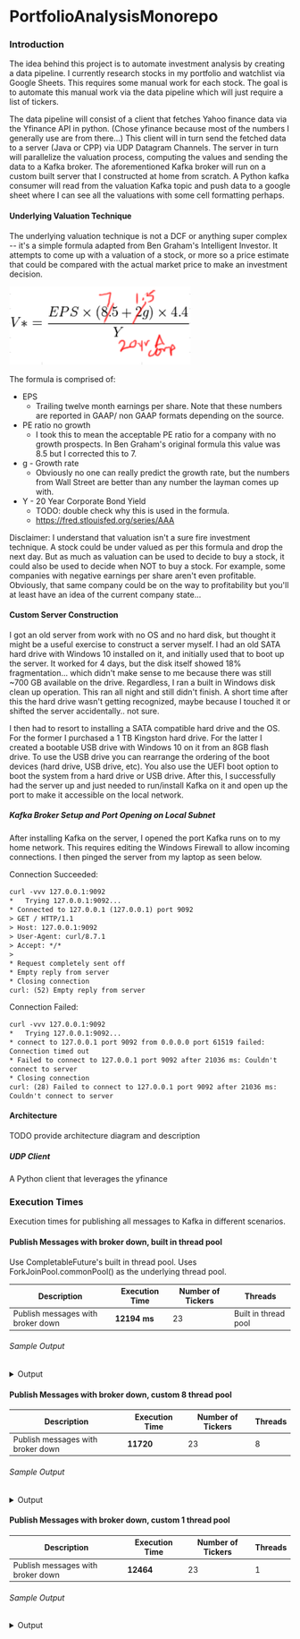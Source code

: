 # PortfolioAnalysisMonorepo

### Introduction

The idea behind this project is to automate investment analysis by creating a data pipeline. 
I currently research stocks in my portfolio and watchlist via Google Sheets. This requires 
some manual work for each stock. The goal is to automate this manual work via the data pipeline
which will just require a list of tickers. 

The data pipeline will consist of a client that fetches Yahoo finance data via the Yfinance API in python.
(Chose yfinance because most of the numbers I generally use are from there...) This client will in turn
send the fetched data to a server (Java or CPP) via UDP Datagram Channels. The server in turn will parallelize the
valuation process, computing the values and sending the data to a Kafka broker. The aforementioned Kafka broker will run on a custom built server that I constructed at home from scratch. A Python kafka consumer will read from the valuation Kafka topic and push data
to a google sheet where I can see all the valuations with some cell formatting perhaps. 

#### Underlying Valuation Technique
The underlying valuation technique is not a DCF or anything super complex -- it's a simple formula
adapted from Ben Graham's Intelligent Investor. It attempts to come up with a valuation of a stock,
or more so a price estimate that could be compared with the actual market price to make an investment
decision. 

![Alt text](Images/ValuationFormula.png)

The formula is comprised of:
* EPS 
    * Trailing twelve month earnings per share. Note that these numbers are reported in GAAP/ non GAAP formats depending on the source.
* PE ratio no growth
    * I took this to mean the acceptable PE ratio for a company with no growth prospects. In Ben Graham's original 
    formula this value was 8.5 but I corrected this to 7.
* g - Growth rate
    * Obviously no one can really predict the growth rate, but the numbers from Wall Street are better than any number the layman comes up with.
* Y - 20 Year Corporate Bond Yield
    * TODO: double check why this is used in the formula.
    * https://fred.stlouisfed.org/series/AAA

Disclaimer:
I understand that valuation isn't a sure fire investment technique. A stock could be under valued as per this formula and drop the next day. But as much as valuation can be used to decide to buy a stock, it could also be used to decide when NOT to buy a stock. For example, some companies with negative earnings per share aren't even profitable. Obviously, that same company could be on the way to profitability but you'll at least have an idea of the current company state...

#### Custom Server Construction
I got an old server from work with no OS and no hard disk, but thought it might be a useful exercise to construct a server myself.
I had an old SATA hard drive with Windows 10 installed on it, and initially used that to boot up the server. It worked for 4 days, but 
the disk itself showed 18% fragmentation... which didn't make sense to me because there was still ~700 GB available on the drive.
Regardless, I ran a built in Windows disk clean up operation. This ran all night and still didn't finish. A short time after this the
hard drive wasn't getting recognized, maybe because I touched it or shifted the server accidentally.. not sure. 

I then had to resort to installing a SATA compatible hard drive and the OS. For the former I purchased a 1 TB Kingston hard drive. For the latter
I created a bootable USB drive with Windows 10 on it from an 8GB flash drive. To use the USB drive you can rearrange the ordering of the boot devices (hard drive, USB drive, etc). You also use the UEFI boot option to boot the system from a hard drive or USB drive. After this, I successfully had the server up and just needed to run/install Kafka on it and open up the port to make it accessible on the local network.

##### Kafka Broker Setup and Port Opening on Local Subnet
After installing Kafka on the server, I opened the port Kafka runs on to my home network. This requires editing the
Windows Firewall to allow incoming connections. I then pinged the server from my laptop as seen below. 

Connection Succeeded:
```
curl -vvv 127.0.0.1:9092
*   Trying 127.0.0.1:9092...
* Connected to 127.0.0.1 (127.0.0.1) port 9092
> GET / HTTP/1.1
> Host: 127.0.0.1:9092
> User-Agent: curl/8.7.1
> Accept: */*
>
* Request completely sent off
* Empty reply from server
* Closing connection
curl: (52) Empty reply from server
```
Connection Failed:
```
curl -vvv 127.0.0.1:9092
*   Trying 127.0.0.1:9092...
* connect to 127.0.0.1 port 9092 from 0.0.0.0 port 61519 failed: Connection timed out
* Failed to connect to 127.0.0.1 port 9092 after 21036 ms: Couldn't connect to server
* Closing connection
curl: (28) Failed to connect to 127.0.0.1 port 9092 after 21036 ms: Couldn't connect to server
```

#### Architecture
TODO provide architecture diagram and description

##### UDP Client
A Python client that leverages the yfinance 

### Execution Times
Execution times for publishing all messages to Kafka in different scenarios.

#### Publish Messages with broker down, built in thread pool
Use CompletableFuture's built in thread pool. Uses ForkJoinPool.commonPool() as the underlying thread pool.

| Description        | Execution Time | Number of Tickers | Threads |
|--------------------|---------------|-------------------|------|
| Publish messages with broker down        | **12194 ms**          | 23               | Built in thread pool |

###### Sample Output
<details>
<summary>Output</summary>

```
Entered shutdownUDPServerAfterSetDuration.
Start time MS: 1743473984225
UDP server up and listening on 127.0.0.1: 5005
Received message number 1 from /127.0.0.1:55798
Message 1 for ticker: AMD handled by thread: ForkJoinPool.commonPool-worker-1
Received message number 2 from /127.0.0.1:55798
Valuation for ticker: AMD: 2.2379323364661654
Message 2 for ticker: AMZN handled by thread: ForkJoinPool.commonPool-worker-2
Valuation for ticker: AMZN: 8.421918217462405
Creating kafka publisher
SLF4J(W): No SLF4J providers were found.
SLF4J(W): Defaulting to no-operation (NOP) logger implementation
SLF4J(W): See https://www.slf4j.org/codes.html#noProviders for further details.
Received message number 3 from /127.0.0.1:55798
Message 3 for ticker: DELL handled by thread: ForkJoinPool.commonPool-worker-3
Valuation for ticker: DELL: 9.32756766917293
Received message number 4 from /127.0.0.1:55798
Message 4 for ticker: INTC handled by thread: ForkJoinPool.commonPool-worker-4
Valuation for ticker: INTC: -6.546110714285715
Received message number 5 from /127.0.0.1:55798
Message 5 for ticker: LCID handled by thread: ForkJoinPool.commonPool-worker-5
Valuation for ticker: LCID: -1.0118202141541353
Received message number 6 from /127.0.0.1:55798
Message 6 for ticker: MTH handled by thread: ForkJoinPool.commonPool-worker-6
Valuation for ticker: MTH: 15.50319172932331
Publishing kafka message: 4 for ticker: INTC
Publishing kafka message: 6 for ticker: MTH
Publishing kafka message: 1 for ticker: AMD
Publishing kafka message: 2 for ticker: AMZN
Publishing kafka message: 5 for ticker: LCID
Publishing kafka message: 3 for ticker: DELL
Error sending message 4 for ticker INTC at currentTimeMS 1743473992344: Topic test_topic not present in metadata after 100 ms.
Error sending message 1 for ticker AMD at currentTimeMS 1743473992344: Topic test_topic not present in metadata after 100 ms.
Error sending message 5 for ticker LCID at currentTimeMS 1743473992334: Topic test_topic not present in metadata after 100 ms.      
Error sending message 3 for ticker DELL at currentTimeMS 1743473992350: Topic test_topic not present in metadata after 100 ms.      
Error sending message 2 for ticker AMZN at currentTimeMS 1743473992350: Topic test_topic not present in metadata after 100 ms.      
Error sending message 6 for ticker MTH at currentTimeMS 1743473992351: Topic test_topic not present in metadata after 100 ms.       
Received message number 7 from /127.0.0.1:55798
Message 7 for ticker: MCHP handled by thread: ForkJoinPool.commonPool-worker-7
Valuation for ticker: MCHP: 1.5717801694943607
Publishing kafka message: 7 for ticker: MCHP
Error sending message 7 for ticker MCHP at currentTimeMS 1743473992539: Topic test_topic not present in metadata after 100 ms.
Received message number 8 from /127.0.0.1:55798
ComputeValuation: message 5 processed by KafkaMessagePublisher for: LCID
ComputeValuation: message 3 processed by KafkaMessagePublisher for: DELL
ComputeValuation: message 1 processed by KafkaMessagePublisher for: AMD
ComputeValuation: message 4 processed by KafkaMessagePublisher for: INTC
ComputeValuation: message 6 processed by KafkaMessagePublisher for: MTH
ComputeValuation: message 2 processed by KafkaMessagePublisher for: AMZN
ComputeValuation: message 7 processed by KafkaMessagePublisher for: MCHP
Message 8 for ticker: PYPL handled by thread: ForkJoinPool.commonPool-worker-5
Valuation for ticker: PYPL: 6.210492664672932
Publishing kafka message: 8 for ticker: PYPL
Received message number 9 from /127.0.0.1:55798
Message 9 for ticker: PBR handled by thread: ForkJoinPool.commonPool-worker-7
Valuation for ticker: PBR: 2.3486736838834585
Publishing kafka message: 9 for ticker: PBR
Error sending message 8 for ticker PYPL at currentTimeMS 1743473992954: Topic test_topic not present in metadata after 100 ms.
ComputeValuation: message 8 processed by KafkaMessagePublisher for: PYPL
Error sending message 9 for ticker PBR at currentTimeMS 1743473993032: Topic test_topic not present in metadata after 100 ms.
ComputeValuation: message 9 processed by KafkaMessagePublisher for: PBR
Received message number 10 from /127.0.0.1:55798
Message 10 for ticker: PONY handled by thread: ForkJoinPool.commonPool-worker-7
Valuation for ticker: PONY: -2.3336015037593985
Publishing kafka message: 10 for ticker: PONY
Error sending message 10 for ticker PONY at currentTimeMS 1743473993248: Topic test_topic not present in metadata after 100 ms.
ComputeValuation: message 10 processed by KafkaMessagePublisher for: PONY
Received message number 11 from /127.0.0.1:55798
Message 11 for ticker: IOT handled by thread: ForkJoinPool.commonPool-worker-7
Valuation for ticker: IOT: 0.43132293233082714
Publishing kafka message: 11 for ticker: IOT
Error sending message 11 for ticker IOT at currentTimeMS 1743473993517: Topic test_topic not present in metadata after 100 ms.
ComputeValuation: message 11 processed by KafkaMessagePublisher for: IOT
Received message number 12 from /127.0.0.1:55798
Message 12 for ticker: SNOW handled by thread: ForkJoinPool.commonPool-worker-7
Valuation for ticker: SNOW: -4.6517379916917285
Publishing kafka message: 12 for ticker: SNOW
Error sending message 12 for ticker SNOW at currentTimeMS 1743473993744: Topic test_topic not present in metadata after 100 ms.
ComputeValuation: message 12 processed by KafkaMessagePublisher for: SNOW
Received message number 13 from /127.0.0.1:55798
Message 13 for ticker: TGT handled by thread: ForkJoinPool.commonPool-worker-7
Valuation for ticker: TGT: 12.673820300751878
Publishing kafka message: 13 for ticker: TGT
Error sending message 13 for ticker TGT at currentTimeMS 1743473993958: Topic test_topic not present in metadata after 100 ms.
ComputeValuation: message 13 processed by KafkaMessagePublisher for: TGT
Received message number 14 from /127.0.0.1:55798
Message 14 for ticker: WMT handled by thread: ForkJoinPool.commonPool-worker-7
Valuation for ticker: WMT: 4.079729605263158
Publishing kafka message: 14 for ticker: WMT
Error sending message 14 for ticker WMT at currentTimeMS 1743473994183: Topic test_topic not present in metadata after 100 ms.
ComputeValuation: message 14 processed by KafkaMessagePublisher for: WMT
Received message number 15 from /127.0.0.1:55798
Message 15 for ticker: BAC handled by thread: ForkJoinPool.commonPool-worker-7
Valuation for ticker: BAC: 5.211945761625939
Publishing kafka message: 15 for ticker: BAC
Error sending message 15 for ticker BAC at currentTimeMS 1743473994433: Topic test_topic not present in metadata after 100 ms.
ComputeValuation: message 15 processed by KafkaMessagePublisher for: BAC
Received message number 16 from /127.0.0.1:55798
Message 16 for ticker: AI handled by thread: ForkJoinPool.commonPool-worker-7
Valuation for ticker: AI: -2.1360657894736836
Publishing kafka message: 16 for ticker: AI
Error sending message 16 for ticker AI at currentTimeMS 1743473994715: Topic test_topic not present in metadata after 100 ms.
ComputeValuation: message 16 processed by KafkaMessagePublisher for: AI
Received message number 17 from /127.0.0.1:55798
Message 17 for ticker: ENPH handled by thread: ForkJoinPool.commonPool-worker-7
Valuation for ticker: ENPH: 1.8652960505169172
Publishing kafka message: 17 for ticker: ENPH
Error sending message 17 for ticker ENPH at currentTimeMS 1743473994974: Topic test_topic not present in metadata after 100 ms.
ComputeValuation: message 17 processed by KafkaMessagePublisher for: ENPH
Received message number 18 from /127.0.0.1:55798
Message 18 for ticker: FSLR handled by thread: ForkJoinPool.commonPool-worker-7
Valuation for ticker: FSLR: 18.142871736729322
Publishing kafka message: 18 for ticker: FSLR
Error sending message 18 for ticker FSLR at currentTimeMS 1743473995216: Topic test_topic not present in metadata after 100 ms.
ComputeValuation: message 18 processed by KafkaMessagePublisher for: FSLR
Received message number 19 from /127.0.0.1:55798
Message 19 for ticker: JPM handled by thread: ForkJoinPool.commonPool-worker-7
Valuation for ticker: JPM: 27.209837898214285
Publishing kafka message: 19 for ticker: JPM
Error sending message 19 for ticker JPM at currentTimeMS 1743473995434: Topic test_topic not present in metadata after 100 ms.
ComputeValuation: message 19 processed by KafkaMessagePublisher for: JPM
Received message number 20 from /127.0.0.1:55798
Message 20 for ticker: PLTR handled by thread: ForkJoinPool.commonPool-worker-7
Valuation for ticker: PLTR: 1.090444454887218
Publishing kafka message: 20 for ticker: PLTR
Error sending message 20 for ticker PLTR at currentTimeMS 1743473995700: Topic test_topic not present in metadata after 100 ms.     
ComputeValuation: message 20 processed by KafkaMessagePublisher for: PLTR
Received message number 21 from /127.0.0.1:55798
Message 21 for ticker: GOOG handled by thread: ForkJoinPool.commonPool-worker-7
Valuation for ticker: GOOG: 11.736028195488721
Publishing kafka message: 21 for ticker: GOOG
Error sending message 21 for ticker GOOG at currentTimeMS 1743473995927: Topic test_topic not present in metadata after 100 ms.     
ComputeValuation: message 21 processed by KafkaMessagePublisher for: GOOG
Received message number 22 from /127.0.0.1:55798
Message 22 for ticker: AAPL handled by thread: ForkJoinPool.commonPool-worker-7
Valuation for ticker: AAPL: 9.347821247718043
Publishing kafka message: 22 for ticker: AAPL
Error sending message 22 for ticker AAPL at currentTimeMS 1743473996177: Topic test_topic not present in metadata after 100 ms.     
ComputeValuation: message 22 processed by KafkaMessagePublisher for: AAPL
Received message number 23 from /127.0.0.1:55798
Message 23 for ticker: SMCI handled by thread: ForkJoinPool.commonPool-worker-7
Valuation for ticker: SMCI: 4.119396616541352
Publishing kafka message: 23 for ticker: SMCI
Error sending message 23 for ticker SMCI at currentTimeMS 1743473996419: Topic test_topic not present in metadata after 100 ms.     
ComputeValuation: message 23 processed by KafkaMessagePublisher for: SMCI
Messages consumed: 23
DatagramChannel closed.
UDP Server down after 1 minutes.
Executor Service shutdown
Scheduled Executor Service shutdown.
KafkaMessagePublisher shutdown
```
</details>

#### Publish Messages with broker down, custom 8 thread pool

| Description        | Execution Time | Number of Tickers | Threads |
|--------------------|---------------|-------------------|------|
| Publish messages with broker down        | **11720**         | 23              | 8  |

###### Sample Output
<details>
<summary>Output</summary>

```
Entered shutdownUDPServerAfterSetDuration.
Start time MS: 1743474307121
UDP server up and listening on 127.0.0.1: 5005
Received message number 1 from /127.0.0.1:54438
Message 1 for ticker: AMD handled by thread: pool-2-thread-1
Valuation for ticker: AMD: 2.2379323364661654
Received message number 2 from /127.0.0.1:54438
Message 2 for ticker: AMZN handled by thread: pool-2-thread-2
Valuation for ticker: AMZN: 8.421918217462405
Creating kafka publisher
SLF4J(W): No SLF4J providers were found.
SLF4J(W): Defaulting to no-operation (NOP) logger implementation
SLF4J(W): See https://www.slf4j.org/codes.html#noProviders for further details.
Received message number 3 from /127.0.0.1:54438
Message 3 for ticker: DELL handled by thread: pool-2-thread-3
Valuation for ticker: DELL: 9.32756766917293
Received message number 4 from /127.0.0.1:54438
Message 4 for ticker: INTC handled by thread: pool-2-thread-4
Valuation for ticker: INTC: -6.546110714285715
Received message number 5 from /127.0.0.1:54438
Message 5 for ticker: LCID handled by thread: pool-2-thread-5
Valuation for ticker: LCID: -1.0118202141541353
Publishing kafka message: 3 for ticker: DELL
Publishing kafka message: 4 for ticker: INTC
Publishing kafka message: 1 for ticker: AMD
Publishing kafka message: 2 for ticker: AMZN
Publishing kafka message: 5 for ticker: LCID
Error sending message 2 for ticker AMZN at currentTimeMS 1743474314168: Topic test_topic not present in metadata after 100 ms.
Error sending message 5 for ticker LCID at currentTimeMS 1743474314167: Topic test_topic not present in metadata after 100 ms.
Error sending message 4 for ticker INTC at currentTimeMS 1743474314168: Topic test_topic not present in metadata after 100 ms.      
Error sending message 3 for ticker DELL at currentTimeMS 1743474314168: Topic test_topic not present in metadata after 100 ms.      
Error sending message 1 for ticker AMD at currentTimeMS 1743474314168: Topic test_topic not present in metadata after 100 ms.       
Received message number 6 from /127.0.0.1:54438
Message 6 for ticker: MTH handled by thread: pool-2-thread-6
Valuation for ticker: MTH: 15.50319172932331
Publishing kafka message: 6 for ticker: MTH
Error sending message 6 for ticker MTH at currentTimeMS 1743474314345: Topic test_topic not present in metadata after 100 ms.
ComputeValuation: message 6 processed by KafkaMessagePublisher for: MTH
ComputeValuation: message 1 processed by KafkaMessagePublisher for: AMD
ComputeValuation: message 2 processed by KafkaMessagePublisher for: AMZN
ComputeValuation: message 3 processed by KafkaMessagePublisher for: DELL
ComputeValuation: message 4 processed by KafkaMessagePublisher for: INTC
ComputeValuation: message 5 processed by KafkaMessagePublisher for: LCID
Received message number 7 from /127.0.0.1:54438
Message 7 for ticker: MCHP handled by thread: pool-2-thread-7
Valuation for ticker: MCHP: 1.5717801694943607
Publishing kafka message: 7 for ticker: MCHP
Error sending message 7 for ticker MCHP at currentTimeMS 1743474314672: Topic test_topic not present in metadata after 100 ms.
ComputeValuation: message 7 processed by KafkaMessagePublisher for: MCHP
Received message number 8 from /127.0.0.1:54438
Message 8 for ticker: PYPL handled by thread: pool-2-thread-8
Valuation for ticker: PYPL: 6.210492664672932
Publishing kafka message: 8 for ticker: PYPL
Error sending message 8 for ticker PYPL at currentTimeMS 1743474314923: Topic test_topic not present in metadata after 100 ms.
ComputeValuation: message 8 processed by KafkaMessagePublisher for: PYPL
Received message number 9 from /127.0.0.1:54438
Message 9 for ticker: PBR handled by thread: pool-2-thread-6
Valuation for ticker: PBR: 2.3486736838834585
Publishing kafka message: 9 for ticker: PBR
Error sending message 9 for ticker PBR at currentTimeMS 1743474315160: Topic test_topic not present in metadata after 100 ms.
ComputeValuation: message 9 processed by KafkaMessagePublisher for: PBR
Received message number 10 from /127.0.0.1:54438
Message 10 for ticker: PONY handled by thread: pool-2-thread-1
Valuation for ticker: PONY: -2.3336015037593985
Publishing kafka message: 10 for ticker: PONY
Error sending message 10 for ticker PONY at currentTimeMS 1743474315538: Topic test_topic not present in metadata after 100 ms.
ComputeValuation: message 10 processed by KafkaMessagePublisher for: PONY
Received message number 11 from /127.0.0.1:54438
Message 11 for ticker: IOT handled by thread: pool-2-thread-2
Valuation for ticker: IOT: 0.43132293233082714
Publishing kafka message: 11 for ticker: IOT
Error sending message 11 for ticker IOT at currentTimeMS 1743474315789: Topic test_topic not present in metadata after 100 ms.
ComputeValuation: message 11 processed by KafkaMessagePublisher for: IOT
Received message number 12 from /127.0.0.1:54438
Message 12 for ticker: SNOW handled by thread: pool-2-thread-3
Valuation for ticker: SNOW: -4.6517379916917285
Publishing kafka message: 12 for ticker: SNOW
Error sending message 12 for ticker SNOW at currentTimeMS 1743474316028: Topic test_topic not present in metadata after 100 ms.
ComputeValuation: message 12 processed by KafkaMessagePublisher for: SNOW
Received message number 13 from /127.0.0.1:54438
Message 13 for ticker: TGT handled by thread: pool-2-thread-4
Valuation for ticker: TGT: 12.673820300751878
Publishing kafka message: 13 for ticker: TGT
Error sending message 13 for ticker TGT at currentTimeMS 1743474316249: Topic test_topic not present in metadata after 100 ms.
ComputeValuation: message 13 processed by KafkaMessagePublisher for: TGT
Received message number 14 from /127.0.0.1:54438
Message 14 for ticker: WMT handled by thread: pool-2-thread-5
Valuation for ticker: WMT: 4.079729605263158
Publishing kafka message: 14 for ticker: WMT
Error sending message 14 for ticker WMT at currentTimeMS 1743474316469: Topic test_topic not present in metadata after 100 ms.
ComputeValuation: message 14 processed by KafkaMessagePublisher for: WMT
Received message number 15 from /127.0.0.1:54438
Message 15 for ticker: BAC handled by thread: pool-2-thread-7
Valuation for ticker: BAC: 5.211945761625939
Publishing kafka message: 15 for ticker: BAC
Error sending message 15 for ticker BAC at currentTimeMS 1743474316722: Topic test_topic not present in metadata after 100 ms.
ComputeValuation: message 15 processed by KafkaMessagePublisher for: BAC
Received message number 16 from /127.0.0.1:54438
Message 16 for ticker: AI handled by thread: pool-2-thread-8
Valuation for ticker: AI: -2.1360657894736836
Publishing kafka message: 16 for ticker: AI
Error sending message 16 for ticker AI at currentTimeMS 1743474317010: Topic test_topic not present in metadata after 100 ms.
ComputeValuation: message 16 processed by KafkaMessagePublisher for: AI
Received message number 17 from /127.0.0.1:54438
Message 17 for ticker: ENPH handled by thread: pool-2-thread-6
Valuation for ticker: ENPH: 1.8652960505169172
Publishing kafka message: 17 for ticker: ENPH
Error sending message 17 for ticker ENPH at currentTimeMS 1743474317275: Topic test_topic not present in metadata after 100 ms.
ComputeValuation: message 17 processed by KafkaMessagePublisher for: ENPH
Received message number 18 from /127.0.0.1:54438
Message 18 for ticker: FSLR handled by thread: pool-2-thread-1
Valuation for ticker: FSLR: 18.142871736729322
Publishing kafka message: 18 for ticker: FSLR
Error sending message 18 for ticker FSLR at currentTimeMS 1743474317529: Topic test_topic not present in metadata after 100 ms.
ComputeValuation: message 18 processed by KafkaMessagePublisher for: FSLR
Received message number 19 from /127.0.0.1:54438
Message 19 for ticker: JPM handled by thread: pool-2-thread-2
Valuation for ticker: JPM: 27.209837898214285
Publishing kafka message: 19 for ticker: JPM
Error sending message 19 for ticker JPM at currentTimeMS 1743474317767: Topic test_topic not present in metadata after 100 ms.
ComputeValuation: message 19 processed by KafkaMessagePublisher for: JPM
Received message number 20 from /127.0.0.1:54438
Message 20 for ticker: PLTR handled by thread: pool-2-thread-3
Valuation for ticker: PLTR: 1.090444454887218
Publishing kafka message: 20 for ticker: PLTR
Error sending message 20 for ticker PLTR at currentTimeMS 1743474318005: Topic test_topic not present in metadata after 100 ms.
ComputeValuation: message 20 processed by KafkaMessagePublisher for: PLTR
Received message number 21 from /127.0.0.1:54438
Message 21 for ticker: GOOG handled by thread: pool-2-thread-4
Valuation for ticker: GOOG: 11.736028195488721
Publishing kafka message: 21 for ticker: GOOG
Error sending message 21 for ticker GOOG at currentTimeMS 1743474318303: Topic test_topic not present in metadata after 100 ms.
ComputeValuation: message 21 processed by KafkaMessagePublisher for: GOOG
Received message number 22 from /127.0.0.1:54438
Message 22 for ticker: AAPL handled by thread: pool-2-thread-5
Valuation for ticker: AAPL: 9.347821247718043
Publishing kafka message: 22 for ticker: AAPL
Error sending message 22 for ticker AAPL at currentTimeMS 1743474318558: Topic test_topic not present in metadata after 100 ms.     
ComputeValuation: message 22 processed by KafkaMessagePublisher for: AAPL
Received message number 23 from /127.0.0.1:54438
Message 23 for ticker: SMCI handled by thread: pool-2-thread-7
Valuation for ticker: SMCI: 4.119396616541352
Publishing kafka message: 23 for ticker: SMCI
Error sending message 23 for ticker SMCI at currentTimeMS 1743474318841: Topic test_topic not present in metadata after 100 ms.     
ComputeValuation: message 23 processed by KafkaMessagePublisher for: SMCI
Messages consumed: 23
DatagramChannel closed.
UDP Server down after 1 minutes.
Executor Service shutdown
Scheduled Executor Service shutdown.
KafkaMessagePublisher shutdown
```

</details>

#### Publish Messages with broker down, custom 1 thread pool

| Description        | Execution Time | Number of Tickers | Threads |
|--------------------|---------------|-------------------|------|
| Publish messages with broker down        | **12464**         | 23              | 1  |

###### Sample Output
<details>
<summary>Output</summary>

```
Entered shutdownUDPServerAfterSetDuration.
Start time MS: 1743556493609
UDP server up and listening on 127.0.0.1: 5005
Received message number 1 from /127.0.0.1:55154
Message 1 for ticker: AMD handled by thread: pool-2-thread-1
Valuation for ticker: AMD: 2.2379323364661654
Creating kafka publisher
SLF4J(W): No SLF4J providers were found.
SLF4J(W): Defaulting to no-operation (NOP) logger implementation
SLF4J(W): See https://www.slf4j.org/codes.html#noProviders for further details.
Received message number 2 from /127.0.0.1:55154
Publishing kafka message: 1 for ticker: AMD
Received message number 3 from /127.0.0.1:55154
Error sending message 1 for ticker AMD at currentTimeMS 1743556499361: Topic test_topic not present in metadata after 100 ms.
ComputeValuation: message 1 processed by KafkaMessagePublisher for: AMD
Message 2 for ticker: AMZN handled by thread: pool-2-thread-1
Valuation for ticker: AMZN: 8.420980999417292
Publishing kafka message: 2 for ticker: AMZN
Received message number 4 from /127.0.0.1:55154
Error sending message 2 for ticker AMZN at currentTimeMS 1743556499658: Topic test_topic not present in metadata after 100 ms.
ComputeValuation: message 2 processed by KafkaMessagePublisher for: AMZN
Message 3 for ticker: DELL handled by thread: pool-2-thread-1
Valuation for ticker: DELL: 9.43551052631579
Publishing kafka message: 3 for ticker: DELL
Error sending message 3 for ticker DELL at currentTimeMS 1743556499769: Topic test_topic not present in metadata after 100 ms.
ComputeValuation: message 3 processed by KafkaMessagePublisher for: DELL
Message 4 for ticker: INTC handled by thread: pool-2-thread-1
Valuation for ticker: INTC: -6.546110714285715
Publishing kafka message: 4 for ticker: INTC
Error sending message 4 for ticker INTC at currentTimeMS 1743556499880: Topic test_topic not present in metadata after 100 ms.
ComputeValuation: message 4 processed by KafkaMessagePublisher for: INTC
Received message number 5 from /127.0.0.1:55154
Message 5 for ticker: LCID handled by thread: pool-2-thread-1
Valuation for ticker: LCID: -0.9275963416353381
Publishing kafka message: 5 for ticker: LCID
Error sending message 5 for ticker LCID at currentTimeMS 1743556500098: Topic test_topic not present in metadata after 100 ms.
ComputeValuation: message 5 processed by KafkaMessagePublisher for: LCID
Received message number 6 from /127.0.0.1:55154
Message 6 for ticker: MTH handled by thread: pool-2-thread-1
Valuation for ticker: MTH: 15.394479699248121
Publishing kafka message: 6 for ticker: MTH
Error sending message 6 for ticker MTH at currentTimeMS 1743556500425: Topic test_topic not present in metadata after 100 ms.
ComputeValuation: message 6 processed by KafkaMessagePublisher for: MTH
Received message number 7 from /127.0.0.1:55154
Message 7 for ticker: MCHP handled by thread: pool-2-thread-1
Valuation for ticker: MCHP: 1.5717801694943607
Publishing kafka message: 7 for ticker: MCHP
Error sending message 7 for ticker MCHP at currentTimeMS 1743556500812: Topic test_topic not present in metadata after 100 ms.
ComputeValuation: message 7 processed by KafkaMessagePublisher for: MCHP
Received message number 8 from /127.0.0.1:55154
Message 8 for ticker: PYPL handled by thread: pool-2-thread-1
Valuation for ticker: PYPL: 6.210492664672932
Publishing kafka message: 8 for ticker: PYPL
Error sending message 8 for ticker PYPL at currentTimeMS 1743556501206: Topic test_topic not present in metadata after 100 ms.
ComputeValuation: message 8 processed by KafkaMessagePublisher for: PYPL
Received message number 9 from /127.0.0.1:55154
Message 9 for ticker: PBR handled by thread: pool-2-thread-1
Valuation for ticker: PBR: 2.3486736838834585
Publishing kafka message: 9 for ticker: PBR
Error sending message 9 for ticker PBR at currentTimeMS 1743556501483: Topic test_topic not present in metadata after 100 ms.
ComputeValuation: message 9 processed by KafkaMessagePublisher for: PBR
Received message number 10 from /127.0.0.1:55154
Message 10 for ticker: PONY handled by thread: pool-2-thread-1
Valuation for ticker: PONY: -2.3336015037593985
Publishing kafka message: 10 for ticker: PONY
Error sending message 10 for ticker PONY at currentTimeMS 1743556501827: Topic test_topic not present in metadata after 100 ms.
ComputeValuation: message 10 processed by KafkaMessagePublisher for: PONY
Received message number 11 from /127.0.0.1:55154
Message 11 for ticker: IOT handled by thread: pool-2-thread-1
Valuation for ticker: IOT: 0.43132293233082714
Publishing kafka message: 11 for ticker: IOT
Error sending message 11 for ticker IOT at currentTimeMS 1743556502139: Topic test_topic not present in metadata after 100 ms.
ComputeValuation: message 11 processed by KafkaMessagePublisher for: IOT
Received message number 12 from /127.0.0.1:55154
Message 12 for ticker: SNOW handled by thread: pool-2-thread-1
Valuation for ticker: SNOW: -4.651955639097745
Publishing kafka message: 12 for ticker: SNOW
Error sending message 12 for ticker SNOW at currentTimeMS 1743556502440: Topic test_topic not present in metadata after 100 ms.
ComputeValuation: message 12 processed by KafkaMessagePublisher for: SNOW
Received message number 13 from /127.0.0.1:55154
Message 13 for ticker: TGT handled by thread: pool-2-thread-1
Valuation for ticker: TGT: 12.673820300751878
Publishing kafka message: 13 for ticker: TGT
Error sending message 13 for ticker TGT at currentTimeMS 1743556502815: Topic test_topic not present in metadata after 100 ms.
ComputeValuation: message 13 processed by KafkaMessagePublisher for: TGT
Received message number 14 from /127.0.0.1:55154
Message 14 for ticker: WMT handled by thread: pool-2-thread-1
Valuation for ticker: WMT: 4.079729605263158
Publishing kafka message: 14 for ticker: WMT
Error sending message 14 for ticker WMT at currentTimeMS 1743556503097: Topic test_topic not present in metadata after 100 ms.
ComputeValuation: message 14 processed by KafkaMessagePublisher for: WMT
Received message number 15 from /127.0.0.1:55154
Message 15 for ticker: BAC handled by thread: pool-2-thread-1
Valuation for ticker: BAC: 5.208596992481203
Publishing kafka message: 15 for ticker: BAC
Error sending message 15 for ticker BAC at currentTimeMS 1743556503428: Topic test_topic not present in metadata after 100 ms.
ComputeValuation: message 15 processed by KafkaMessagePublisher for: BAC
Received message number 16 from /127.0.0.1:55154
Message 16 for ticker: AI handled by thread: pool-2-thread-1
Valuation for ticker: AI: -2.1360657894736836
Publishing kafka message: 16 for ticker: AI
Error sending message 16 for ticker AI at currentTimeMS 1743556503723: Topic test_topic not present in metadata after 100 ms.
ComputeValuation: message 16 processed by KafkaMessagePublisher for: AI
Received message number 17 from /127.0.0.1:55154
Message 17 for ticker: ENPH handled by thread: pool-2-thread-1
Valuation for ticker: ENPH: 1.8652960505169172
Publishing kafka message: 17 for ticker: ENPH
Error sending message 17 for ticker ENPH at currentTimeMS 1743556504035: Topic test_topic not present in metadata after 100 ms.
ComputeValuation: message 17 processed by KafkaMessagePublisher for: ENPH
Received message number 18 from /127.0.0.1:55154
Message 18 for ticker: FSLR handled by thread: pool-2-thread-1
Valuation for ticker: FSLR: 18.142871736729322
Publishing kafka message: 18 for ticker: FSLR
Error sending message 18 for ticker FSLR at currentTimeMS 1743556504424: Topic test_topic not present in metadata after 100 ms.
ComputeValuation: message 18 processed by KafkaMessagePublisher for: FSLR
Received message number 19 from /127.0.0.1:55154
Message 19 for ticker: JPM handled by thread: pool-2-thread-1
Valuation for ticker: JPM: 27.207610460173875
Publishing kafka message: 19 for ticker: JPM
Error sending message 19 for ticker JPM at currentTimeMS 1743556504754: Topic test_topic not present in metadata after 100 ms.
ComputeValuation: message 19 processed by KafkaMessagePublisher for: JPM
Received message number 20 from /127.0.0.1:55154
Message 20 for ticker: PLTR handled by thread: pool-2-thread-1
Valuation for ticker: PLTR: 1.090444454887218
Publishing kafka message: 20 for ticker: PLTR
Error sending message 20 for ticker PLTR at currentTimeMS 1743556505132: Topic test_topic not present in metadata after 100 ms.
ComputeValuation: message 20 processed by KafkaMessagePublisher for: PLTR
Received message number 21 from /127.0.0.1:55154
Message 21 for ticker: GOOG handled by thread: pool-2-thread-1
Valuation for ticker: GOOG: 11.734212406015036
Publishing kafka message: 21 for ticker: GOOG
Error sending message 21 for ticker GOOG at currentTimeMS 1743556505462: Topic test_topic not present in metadata after 100 ms.
ComputeValuation: message 21 processed by KafkaMessagePublisher for: GOOG
Received message number 22 from /127.0.0.1:55154
Message 22 for ticker: AAPL handled by thread: pool-2-thread-1
Valuation for ticker: AAPL: 9.347821247718043
Publishing kafka message: 22 for ticker: AAPL
Error sending message 22 for ticker AAPL at currentTimeMS 1743556505759: Topic test_topic not present in metadata after 100 ms.     
ComputeValuation: message 22 processed by KafkaMessagePublisher for: AAPL
Received message number 23 from /127.0.0.1:55154
Message 23 for ticker: SMCI handled by thread: pool-2-thread-1
Valuation for ticker: SMCI: 4.119396616541352
Publishing kafka message: 23 for ticker: SMCI
Error sending message 23 for ticker SMCI at currentTimeMS 1743556506073: Topic test_topic not present in metadata after 100 ms.     
ComputeValuation: message 23 processed by KafkaMessagePublisher for: SMCI
Messages consumed: 23
DatagramChannel closed.
UDP Server down after 1 minutes.
Executor Service shutdown
Scheduled Executor Service shutdown.
KafkaMessagePublisher shutdown
```

</details>